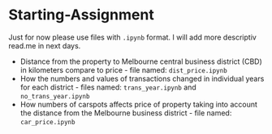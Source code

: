 # Starting-Assignment
Just for now please use files with `.ipynb` format. I will add more descriptiv read.me in next days.
- Distance from the property to Melbourne central business district (CBD) in kilometers compare to price - file named: `dist_price.ipynb`
- How the numbers and values of transactions changed in individual years for each district - files named: `trans_year.ipynb` and `no_trans_year.ipynb`
- How numbers of carspots affects price of property taking into account the distance from the Melbourne business district - file named: `car_price.ipynb`  

